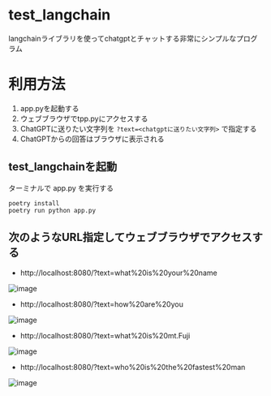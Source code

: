 # test_langchain
langchainライブラリを使ってchatgptとチャットする非常にシンプルなプログラム

# 利用方法
1. app.pyを起動する
2. ウェブブラウザでtpp.pyにアクセスする
3. ChatGPTに送りたい文字列を `?text=<chatgptに送りたい文字列>` で指定する
3. ChatGPTからの回答はブラウザに表示される

## test_langchainを起動
ターミナルで app.py を実行する
```
poetry install
poetry run python app.py
```

## 次のようなURL指定してウェブブラウザでアクセスする
- http://localhost:8080/?text=what%20is%20your%20name

![image](https://github.com/aRaikoFunakami/test_langchain/assets/611793/c0260b75-323c-46a3-b397-7f1295600b58)

- http://localhost:8080/?text=how%20are%20you

![image](https://github.com/aRaikoFunakami/test_langchain/assets/611793/24ea5868-2c42-43db-b245-f5ecb7b9b593)

- http://localhost:8080/?text=what%20is%20mt.Fuji

![image](https://github.com/aRaikoFunakami/test_langchain/assets/611793/4a044a96-c704-409e-a061-2007e848d486)

- http://localhost:8080/?text=who%20is%20the%20fastest%20man

![image](https://github.com/aRaikoFunakami/test_langchain/assets/611793/b1693c2f-482b-4077-b46f-39617ff38875)
